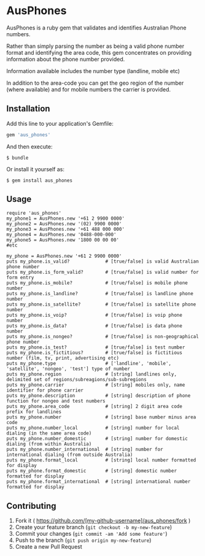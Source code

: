 # AusPhones

AusPhones is a ruby gem that validates and identifies Australian Phone numbers.

Rather than simply parsing the number as being a valid phone number format and identifying the area code, this gem 
concentrates on providing information about the phone number provided. 

Information available includes the number type (landline, mobile etc)

In addition to the area-code you can get the geo region of the number (where available) and for mobile numbers the 
carrier is provided.


## Installation

Add this line to your application's Gemfile:

```ruby
gem 'aus_phones'
```

And then execute:

    $ bundle

Or install it yourself as:

    $ gem install aus_phones

## Usage

```
require 'aus_phones'
my_phone1 = AusPhones.new '+61 2 9900 0000'
my_phone2 = AusPhones.new '(02) 9900 0000'
my_phone3 = AusPhones.new '+61 488 000 000'
my_phone4 = AusPhones.new '0488-000-000'
my_phone5 = AusPhones.new '1800 00 00 00'
#etc

my_phone = AusPhones.new '+61 2 9900 0000'
puts my_phone.is_valid?             # [true/false] is valid Australian phone number
puts my_phone.is_form_valid?        # [true/false] is valid number for form entry
puts my_phone.is_mobile?            # [true/false] is mobile phone number
puts my_phone.is_landline?          # [true/false] is landline phone number
puts my_phone.is_satellite?         # [true/false] is satellite phone number
puts my_phone.is_voip?              # [true/false] is voip phone number
puts my_phone.is_data?              # [true/false] is data phone number
puts my_phone.is_nongeo?            # [true/false] is non-geographical phone number
puts my_phone.is_test?              # [true/false] is test number
puts my_phone.is_fictitious?        # [true/false] is fictitious number (film, tv, print, advertising etc)
puts my_phone.type                  # ['landline', 'mobile', 'satellite', 'nongeo', 'test'] type of number
puts my_phone.region                # [string] landlines only, delimited set of regions/subreagions/sub-subregions
puts my_phone.carrier               # [string] mobiles only, name identifier for phone carrier 
puts my_phone.description           # [string] description of phone function for nongeo and test numbers
puts my_phone.area_code             # [string] 2 digit area code prefix for landlines
puts my_phone.number                # [string] base number minus area code
puts my_phone.number_local          # [string] number for local dialing (in the same area code)
puts my_phone.number_domestic       # [string] number for domestic dialing (from within Australia)
puts my_phone.number_international  # [string] number for international dialing (from outside Australia)
puts my_phone.format_local          # [string] local number formatted for display
puts my_phone.format_domestic       # [string] domestic number formatted for display
puts my_phone.format_international  # [string] international number formatted for display
```

## Contributing

1. Fork it ( https://github.com/[my-github-username]/aus_phones/fork )
2. Create your feature branch (`git checkout -b my-new-feature`)
3. Commit your changes (`git commit -am 'Add some feature'`)
4. Push to the branch (`git push origin my-new-feature`)
5. Create a new Pull Request
